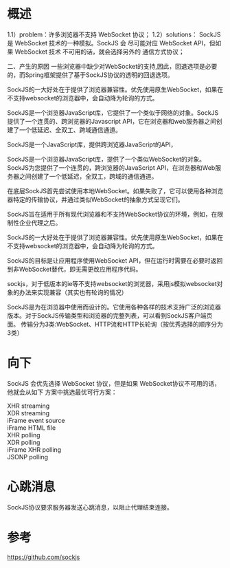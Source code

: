 

# 概述

1.1）problem：许多浏览器不支持 WebSocket 协议；
1.2）solutions： SockJS 是 WebSocket 技术的一种模拟。SockJS 会 尽可能对应 WebSocket API，但如果 WebSocket 技术 不可用的话，就会选择另外的 通信方式协议；

二、产生的原因
一些浏览器中缺少对WebSocket的支持,因此，回退选项是必要的，而Spring框架提供了基于SockJS协议的透明的回退选项。

SockJS的一大好处在于提供了浏览器兼容性。优先使用原生WebSocket，如果在不支持websocket的浏览器中，会自动降为轮询的方式。 


SockJS是一个浏览器JavaScript库，它提供了一个类似于网络的对象。SockJS提供了一个连贯的、跨浏览器的Javascript API，它在浏览器和web服务器之间创建了一个低延迟、全双工、跨域通信通道。


SockJS是一个JavaScript库，提供跨浏览器JavaScript的API，

SockJS是一个浏览器JavaScript库，提供了一个类似WebSocket的对象。SockJS为您提供了一个连贯的，跨浏览器的JavaScript API，在浏览器和Web服务器之间创建了一个低延迟，全双工，跨域的通信通道。

在底层SockJS首先尝试使用本地WebSocket。如果失败了，它可以使用各种浏览器特定的传输协议，并通过类似WebSocket的抽象方式呈现它们。

SockJS旨在适用于所有现代浏览器和不支持WebSocket协议的环境，例如，在限制性企业代理之后。

SockJS的一大好处在于提供了浏览器兼容性。优先使用原生WebSocket，如果在不支持websocket的浏览器中，会自动降为轮询的方式。


SockJS的目标是让应用程序使用WebSocket API，但在运行时需要在必要时返回到非WebSocket替代，即无需更改应用程序代码。

sockjs，对于低版本的ie等不支持websocket的浏览器，采用js模拟websocket对象的办法来实现兼容（其实也有轮询的情况）

SockJS是为在浏览器中使用而设计的。它使用各种各样的技术支持广泛的浏览器版本。对于SockJS传输类型和浏览器的完整列表，可以看到SockJS客户端页面。 
传输分为3类:WebSocket、HTTP流和HTTP长轮询（按优秀选择的顺序分为3类）

# 向下

SockJS 会优先选择 WebSocket 协议，但是如果 WebSocket协议不可用的话，他就会从如下 方案中挑选最优可行方案：

XHR streaming  
XDR streaming  
iFrame event source  
iFrame HTML file  
XHR polling  
XDR polling  
iFrame XHR polling  
JSONP polling  


# 心跳消息
SockJS协议要求服务器发送心跳消息，以阻止代理结束连接。




# 参考

https://github.com/sockjs